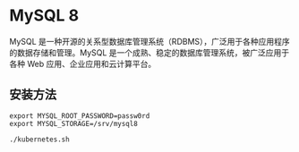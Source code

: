# MySQL 8

MySQL 是一种开源的关系型数据库管理系统（RDBMS），广泛用于各种应用程序的数据存储和管理。MySQL 是一个成熟、稳定的数据库管理系统，被广泛应用于各种 Web 应用、企业应用和云计算平台。

## 安装方法

```shell
export MYSQL_ROOT_PASSWORD=passw0rd
export MYSQL_STORAGE=/srv/mysql8

./kubernetes.sh
```
